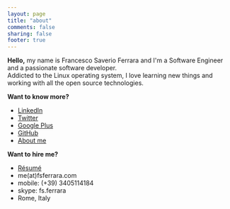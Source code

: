 ```yaml
---
layout: page
title: "about"
comments: false
sharing: false
footer: true
---
```

**Hello,**
my name is Francesco Saverio Ferrara and I'm a Software Engineer and a passionate software developer.  
Addicted to the Linux operating system, I love learning new things and working with all the open source technologies.

**Want to know more?**

* [LinkedIn](http://www.linkedin.com/in/fsferrara)
* [Twitter](http://twitter.com/fsferrara)
* [Google Plus](http://plus.google.com/+SaverioFerrara)
* [GitHub](http://github.com/fsferrara)
* [About me](http://about.me/fsferrara)

**Want to hire me?**

* [Résumé](http://www.fsferrara.com/wp-content/downloads/fsferrara-cv-it.pdf)
* me(at)fsferrara.com
* mobile: (+39) 3405114184
* skype: fs.ferrara
* Rome, Italy
